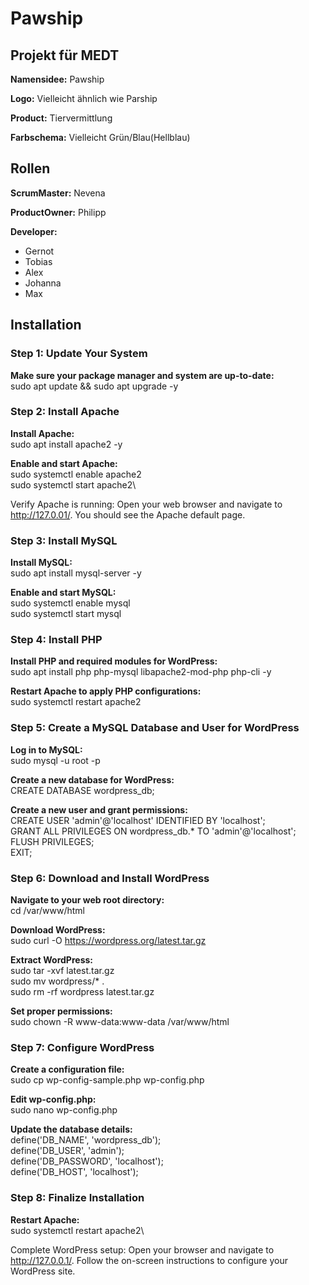 # Pawship
## Projekt für MEDT
**Namensidee:** Pawship

**Logo:** Vielleicht ähnlich wie Parship

**Product:** Tiervermittlung

**Farbschema:** Vielleicht Grün/Blau(Hellblau)


## Rollen
**ScrumMaster:** Nevena

**ProductOwner:** Philipp

**Developer:**
- Gernot
- Tobias
- Alex
- Johanna
- Max

 
## Installation
### Step 1: Update Your System
**Make sure your package manager and system are up-to-date:**\
sudo apt update && sudo apt upgrade -y

### Step 2: Install Apache
**Install Apache:**\
sudo apt install apache2 -y

**Enable and start Apache:**\
sudo systemctl enable apache2\
sudo systemctl start apache2\

Verify Apache is running: Open your web browser and navigate to http://127.0.01/. You should see the Apache default page.

### Step 3: Install MySQL
**Install MySQL:**\
sudo apt install mysql-server -y

**Enable and start MySQL:**\
sudo systemctl enable mysql\
sudo systemctl start mysql

### Step 4: Install PHP
**Install PHP and required modules for WordPress:**\
sudo apt install php php-mysql libapache2-mod-php php-cli -y 

**Restart Apache to apply PHP configurations:**\
sudo systemctl restart apache2

### Step 5: Create a MySQL Database and User for WordPress
**Log in to MySQL:**\
sudo mysql -u root -p

**Create a new database for WordPress:**\
CREATE DATABASE wordpress_db;

**Create a new user and grant permissions:**\
CREATE USER 'admin'@'localhost' IDENTIFIED BY 'localhost';\
GRANT ALL PRIVILEGES ON wordpress_db.* TO 'admin'@'localhost';\
FLUSH PRIVILEGES;\
EXIT;

### Step 6: Download and Install WordPress
**Navigate to your web root directory:**\
cd /var/www/html

**Download WordPress:**\
sudo curl -O https://wordpress.org/latest.tar.gz

**Extract WordPress:**\
sudo tar -xvf latest.tar.gz\
sudo mv wordpress/* .\
sudo rm -rf wordpress latest.tar.gz

**Set proper permissions:**\
sudo chown -R www-data:www-data /var/www/html

### Step 7: Configure WordPress
**Create a configuration file:**\
sudo cp wp-config-sample.php wp-config.php

**Edit wp-config.php:**\
sudo nano wp-config.php

**Update the database details:**\
define('DB_NAME', 'wordpress_db');\
define('DB_USER', 'admin');\
define('DB_PASSWORD', 'localhost');\
define('DB_HOST', 'localhost');

### Step 8: Finalize Installation
**Restart Apache:**\
sudo systemctl restart apache2\

Complete WordPress setup: Open your browser and navigate to http://127.0.0.1/. Follow the on-screen instructions to configure your WordPress site.
